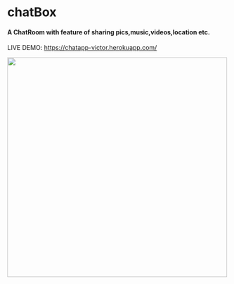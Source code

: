 # chatBox
#### A ChatRoom with feature of sharing pics,music,videos,location etc.

LIVE DEMO: https://chatapp-victor.herokuapp.com/


<img align="left" src="https://i.imgur.com/idu4LMm.png" width="500px"/>
